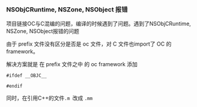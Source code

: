 ### NSObjCRuntime, NSZone, NSObject 报错

项目链接OC与C混编的问题，编译的时候遇到了问题。遇到了NSObjCRuntime, NSZone, NSObject报错的问题

由于 prefix 文件没有区分是否是 oc 文件，对 C 文件也import了 OC 的framework。

解决方案就是 在 prefix 文件之中 的 oc framework 添加

```objc
#ifdef __OBJC__

#endif
```

同时，在引用C++的文件```.m ```改成 ```.mm```